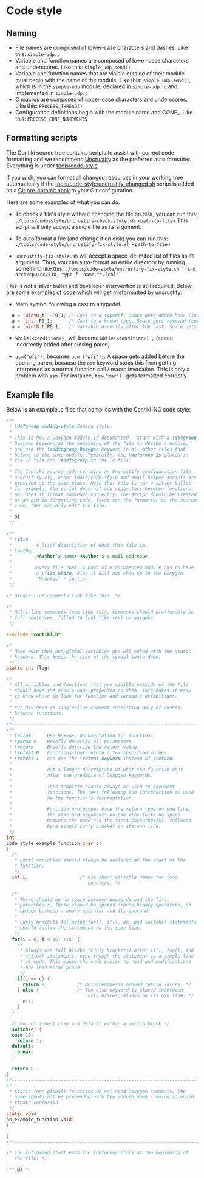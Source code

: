 # Code style

## Naming

* File names are composed of lower-case characters and dashes. Like
  this: `simple-udp.c`
* Variable and function names are composed of lower-case characters
  and underscores. Like this: `simple_udp_send()`
* Variable and function names that are visible outside of their module
  must begin with the name of the module. Like this:
  `simple_udp_send()`, which is in the `simple-udp` module, declared in
  `simple-udp.h`, and implemented in `simple-udp.c`
* C macros are composed of upper-case characters and underscores. Like
  this: `PROCESS_THREAD()`
* Configuration definitions begin with the module name and CONF_. Like
  this: `PROCESS_CONF_NUMEVENTS`

## Formatting scripts

The Contiki source tree contains scripts to assist with correct code formatting
and we recommend [Uncrustify](http://uncrustify.sourceforge.net/) as the
preferred auto formatter. Everything is under
[tools/code-style](https://github.com/contiki-ng/contiki-ng/tree/master/tools/code-style).

If you wish, you can format all changed resources in your working tree
automatically if the
[tools/code-style/uncrustify-changed.sh](https://github.com/contiki-ng/contiki-ng/blob/master/tools/code-style/uncrustify-changed.sh)
script is added as a [Git pre-commit
hook](http://git-scm.com/book/en/Customizing-Git-Git-Hooks) to your Git
configuration.

Here are some examples of what you can do:
* To check a file's style without changing the file on disk, you can run this:
`./tools/code-style/uncrustify-check-style.sh <path-to-file>`
This script will only accept a single file as its argument.

* To auto format a file (and change it on disk) you can run this:
`./tools/code-style/uncrustify-fix-style.sh <path-to-file>`

* `uncrustify-fix-style.sh` will accept a space-delimited list of files as its argument. Thus, you can auto-format an entire directory by running something like this:
``./tools/code-style/uncrustify-fix-style.sh `find arch/cpu/cc2538 -type f -name "*.[ch]"` ``

This is _not_ a silver bullet and developer intervention is still required. Below are some examples of code which will get misformatted by uncrustify:
* Math symbol following a cast to a typedef
```c
  a = (uint8_t) ~P0_1; /* Cast to a typedef. Space gets added here (incorrect) */
  a = (int)~P0_1;      /* Cast to a known type. Space gets removed (correct) */
  a = (uint8_t)P0_1;   /* Variable directly after the cast. Space gets removed (correct) */
```

* `while(<condition>);` will become `while(<condition>) ;` (space incorrectly added after closing paren)

* ﻿﻿`asm("wfi");` becomes `asm ("wfi");`: A space gets added before the opening paren, because the `asm` keyword stops this from getting interpreted as a normal function call / macro invocation. This is only a problem with `asm`. For instance, ﻿﻿`foo("bar");` gets formatted correctly.

## Example file

Below is an example .c files that complies with the Contiki-NG code style:
```c
/**
 * \defgroup coding-style Coding style
 *
 * This is how a Doxygen module is documented - start with a \defgroup
 * Doxygen keyword at the beginning of the file to define a module,
 * and use the \addtogroup Doxygen keyword in all other files that
 * belong to the same module. Typically, the \defgroup is placed in
 * the .h file and \addtogroup in the .c file.
 *
 * The Contiki source code contains an Uncrustify configuration file,
 * uncrustify.cfg, under tools/code-style and small helper scripts are
 * provided at the same place. Note that this is not a silver bullet -
 * for example, the script does not add separators between functions,
 * nor does it format comments correctly. The script should be treated
 * as an aid in formatting code: first run the formatter on the source
 * code, then manually edit the file.
 *
 * @{
 */

/**
 * \file
 *         A brief description of what this file is.
 * \author
 *         <Author's name> <Author's e-mail address>
 *
 *         Every file that is part of a documented module has to have
 *         a \file block, else it will not show up in the Doxygen
 *         "Modules" * section.
 */

/* Single line comments look like this. */

/*
 * Multi-line comments look like this. Comments should prefferably be
 * full sentences, filled to look like real paragraphs.
 */

#include "contiki.h"

/*
 * Make sure that non-global variables are all maked with the static
 * keyword. This keeps the size of the symbol table down.
 */
static int flag;

/*
 * All variables and functions that are visible outside of the file
 * should have the module name prepended to them. This makes it easy
 * to know where to look for function and variable definitions.
 *
 * Put dividers (a single-line comment consisting only of dashes)
 * between functions.
 */
/*---------------------------------------------------------------------------*/
/**
 * \brief      Use Doxygen documentation for functions.
 * \param c    Briefly describe all parameters.
 * \return     Briefly describe the return value.
 * \retval 0   Functions that return a few specified values
 * \retval 1   can use the \retval keyword instead of \return.
 *
 *             Put a longer description of what the function does
 *             after the preamble of Doxygen keywords.
 *
 *             This template should always be used to document
 *             functions. The text following the introduction is used
 *             as the function's documentation.
 *
 *             Function prototypes have the return type on one line,
 *             the name and arguments on one line (with no space
 *             between the name and the first parenthesis), followed
 *             by a single curly bracket on its own line.
 */
int
code_style_example_function(char c)
{
  /*
   * Local variables should always be declared at the start of the
   * function.
   */
  int i;                   /* Use short variable names for loop
                              counters. */

  /*
   * There should be no space between keywords and the first
   * parenthesis. There should be spaces around binary operators, no
   * spaces between a unary operator and its operand.
   *
   * Curly brackets following for(), if(), do, and switch() statements
   * should follow the statement on the same line.
   */
  for(i = 0; i < 10; ++i) {
    /*
     * Always use full blocks (curly brackets) after if(), for(), and
     * while() statements, even though the statement is a single line
     * of code. This makes the code easier to read and modifications
     * are less error prone.
     */
    if(i == c) {
      return 1;           /* No parenthesis around return values. */
    } else {              /* The else keyword is placed inbetween
                             curly braces, always on its own line. */
      c++;
    }
  }

  /* Do not indent case and default within a switch block */
  switch(c) {
  case 19:
    return 1;
  default:
    break;
  }

  return 0;
}
/*---------------------------------------------------------------------------*/
/*
 * Static (non-global) functions do not need Doxygen comments. The
 * name should not be prepended with the module name - doing so would
 * create confusion.
 */
static void
an_example_function(void)
{

}
/*---------------------------------------------------------------------------*/

/* The following stuff ends the \defgroup block at the beginning of
   the file: */

/** @} */
```

